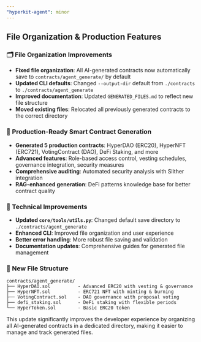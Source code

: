 ```yaml
---
"hyperkit-agent": minor
---
```


## File Organization & Production Features

### 🗂️ File Organization Improvements
- **Fixed file organization**: All AI-generated contracts now automatically save to `contracts/agent_generate/` by default
- **Updated CLI defaults**: Changed `--output-dir` default from `./contracts` to `./contracts/agent_generate`
- **Improved documentation**: Updated `GENERATED_FILES.md` to reflect new file structure
- **Moved existing files**: Relocated all previously generated contracts to the correct directory

### 🚀 Production-Ready Smart Contract Generation
- **Generated 5 production contracts**: HyperDAO (ERC20), HyperNFT (ERC721), VotingContract (DAO), DeFi Staking, and more
- **Advanced features**: Role-based access control, vesting schedules, governance integration, security measures
- **Comprehensive auditing**: Automated security analysis with Slither integration
- **RAG-enhanced generation**: DeFi patterns knowledge base for better contract quality

### 🔧 Technical Improvements
- **Updated `core/tools/utils.py`**: Changed default save directory to `./contracts/agent_generate`
- **Enhanced CLI**: Improved file organization and user experience
- **Better error handling**: More robust file saving and validation
- **Documentation updates**: Comprehensive guides for generated file management

### 📁 New File Structure
```
contracts/agent_generate/
├── HyperDAO.sol          - Advanced ERC20 with vesting & governance
├── HyperNFT.sol          - ERC721 NFT with minting & burning
├── VotingContract.sol    - DAO governance with proposal voting
├── defi_staking.sol      - DeFi staking with flexible periods
└── HyperToken.sol        - Basic ERC20 token
```

This update significantly improves the developer experience by organizing all AI-generated contracts in a dedicated directory, making it easier to manage and track generated files.
